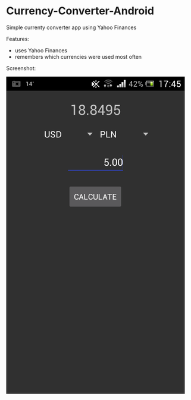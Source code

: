 # Currency-Converter-Android
Simple currenty converter app using Yahoo Finances

Features:
- uses Yahoo Finances
- remembers which currencies were used most often


Screenshot:

![screenshot](/screenshot.png)
